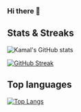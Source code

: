 ### Hi there 👋

## Stats & Streaks

![Kamal's GitHub stats](https://github-readme-stats.vercel.app/api?username=kamalchafik&theme=vue-dark&show_icons=true&count_private=true) 

[![GitHub Streak](https://streak-stats.demolab.com?user=kamalchafik&theme=vue-dark&count_private=true)](https://git.io/streak-stats)

## Top languages

[![Top Langs](https://github-readme-stats.vercel.app/api/top-langs/?username=kamalchafik&theme=vue-dark&count_private=true)](https://github.com/anuraghazra/github-readme-stats)
